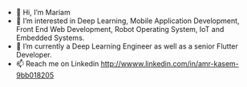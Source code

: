 - 👋 Hi, I’m Mariam
- 👀 I’m interested in Deep Learning, Mobile Application Development, Front End Web Development, Robot Operating System, IoT and Embedded Systems.
- 🌱 I’m currently a Deep Learning Engineer as well as a senior Flutter Developer.
- 📫 Reach me on Linkedin http://wwww.linkedin.com/in/amr-kasem-9bb018205

<!---
mariam-elhag/mariam-elhag is a ✨ special ✨ repository because its `README.md` (this file) appears on your GitHub profile.
You can click the Preview link to take a look at your changes.
--->
